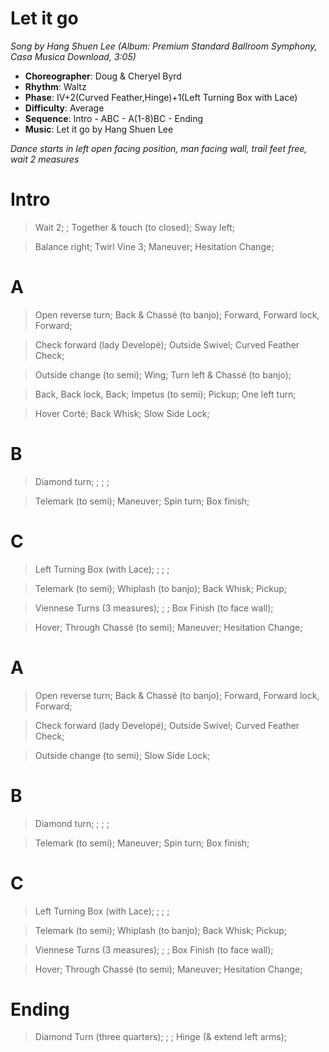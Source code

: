 # Let it go
*Song by Hang Shuen Lee (Album: Premium Standard Ballroom Symphony, Casa Musica Download, 3:05)*

* **Choreographer**: Doug & Cheryel Byrd
* **Rhythm**: Waltz
* **Phase**: IV+2(Curved Feather,Hinge)+1(Left Turning Box with Lace)
* **Difficulty**: Average
* **Sequence**: Intro - ABC - A(1-8)BC - Ending
* **Music**: Let it go by Hang Shuen Lee

*Dance starts in left open facing position, man facing wall, trail feet free, wait 2 measures*

# Intro

> Wait 2; ; Together & touch (to closed); Sway left;

> Balance right; Twirl Vine 3; Maneuver; Hesitation Change;

# A

> Open reverse turn; Back & Chassé (to banjo); Forward, Forward lock, Forward;

> Check forward (lady Developé); Outside Swivel; Curved Feather Check;

> Outside change (to semi); Wing; Turn left & Chassé (to banjo);

> Back, Back lock, Back; Impetus (to semi); Pickup; One left turn;

> Hover Corté; Back Whisk; Slow Side Lock;

# B

> Diamond turn; ; ; ;

> Telemark (to semi); Maneuver; Spin turn; Box finish;

# C

> Left Turning Box (with Lace); ; ; ;

> Telemark (to semi); Whiplash (to banjo); Back Whisk; Pickup;

> Viennese Turns (3 measures); ; ; Box Finish (to face wall);

> Hover; Through Chassé (to semi); Maneuver; Hesitation Change;

# A

> Open reverse turn; Back & Chassé (to banjo); Forward, Forward lock, Forward;

> Check forward (lady Developé); Outside Swivel; Curved Feather Check;

> Outside change (to semi); Slow Side Lock;

# B

> Diamond turn; ; ; ;

> Telemark (to semi); Maneuver; Spin turn; Box finish;

# C

> Left Turning Box (with Lace); ; ; ;

> Telemark (to semi); Whiplash (to banjo); Back Whisk; Pickup;

> Viennese Turns (3 measures); ; ; Box Finish (to face wall);

> Hover; Through Chassé (to semi); Maneuver; Hesitation Change;


# Ending

> Diamond Turn (three quarters); ; ; Hinge (& extend left arms);

<meta name="x:audio-file" content="h/Hang Shuen Lee/Hang Shuen Lee - Let It Go (from 'Frozen') (SW 29).mp3">
